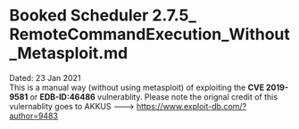 # Booked Scheduler 2.7.5_ RemoteCommandExecution_Without_Metasploit.md
Dated: 23 Jan 2021\
This is a manual way (without using metasploit) of exploiting the **CVE 2019-9581** or **EDB-ID:46486** vulnerablity.
Please note the orignal credit of this vulernablity goes to AKKUS ---> https://www.exploit-db.com/?author=9483
